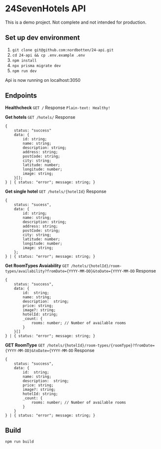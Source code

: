 # 24SevenHotels API

This is a demo project. Not complete and not intended for production.

## Set up dev environment

1.  `git clone git@github.com:nordbotten/24-api.git`
2.  `cd 24-api && cp .env.example .env`
3.  `npm install`
4.  `npx prisma migrate dev`
5.  `npm run dev`

Api is now running on localhost:3050

## Endpoints

**Healthcheck**
`GET /`
Response
`Plain-text: Healthy!`

**Get hotels**
`GET /hotels/`
Response

```TS
{
	status: "success"
	data: {
		id: string;
		name: string;
		description: string;
		address: string;
		postCode: string;
		city: string;
		latitude: number;
		longitude: number;
		image: string;
	}[];
} | { status: "error"; message: string; }
```

**Get single hotel**
`GET /hotels/{hotelId}`
Response

```TS
{
	status: "sucess",
	data: {
		id: string;
		name: string;
		description: string;
		address: string;
		postCode: string;
		city: string;
		latitude: number;
		longitude: number;
		image: string;
	};
} | { status: "error"; message: string; }
```

**Get RoomTypes Avaiability**
`GET /hotels/{hotelId}/room-types/availability?fromDate={YYYY-MM-DD}&toDate={YYYY-MM-DD`
Response

```TS
{
	status: "success",
	data: {
		id:  string;
		name: string;
		description:  string;
		price: string;
		image?: string;
		hotelId: string;
		_count: {
			rooms: number; // Number of available rooms
		}
	}[]
} | { status: "error"; message: string; }
```

**GET RoomType**
`GET /hotels/{hotelId}/room-types/{roomType}?fromDate={YYYY-MM-DD}&toDate={YYYY-MM-DD`
Response

```TS
{
	status: "success",
	data: {
		id:  string;
		name: string;
		description:  string;
		price: string;
		image?: string;
		hotelId: string;
		_count: {
			rooms: number; // Number of available rooms
		}
	}
} | { status: "error"; message: string; }
```

## Build

`npm run build`

